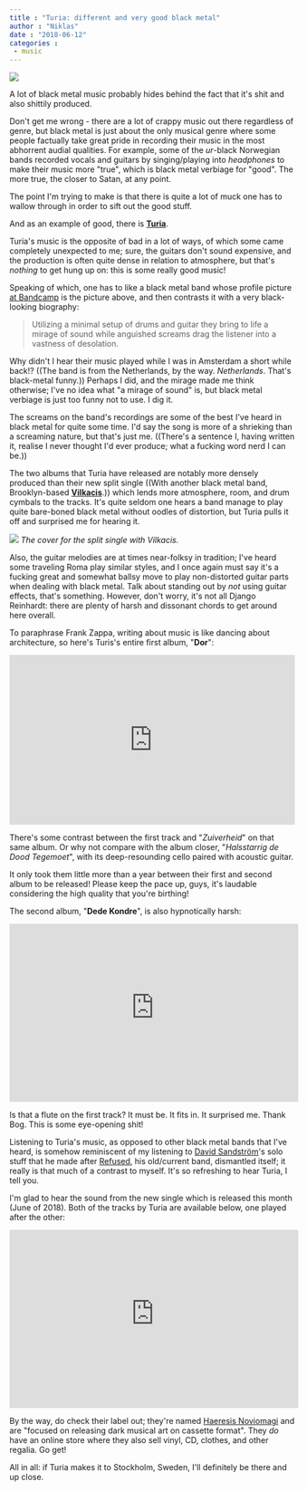 ```yaml
---
title : "Turia: different and very good black metal"
author : "Niklas"
date : "2018-06-12"
categories : 
 - music
---
```


[![](https://niklasblog.com/wp-content/0006204787_10-1024x678.jpg)](https://niklasblog.com/wp-content/0006204787_10.jpg)

A lot of black metal music probably hides behind the fact that it's shit and also shittily produced.

Don't get me wrong - there are a lot of crappy music out there regardless of genre, but black metal is just about the only musical genre where some people factually take great pride in recording their music in the most abhorrent audial qualities. For example, some of the _ur_\-black Norwegian bands recorded vocals and guitars by singing/playing into _headphones_ to make their music more "true", which is black metal verbiage for "good". The more true, the closer to Satan, at any point.

The point I'm trying to make is that there is quite a lot of muck one has to wallow through in order to sift out the good stuff.

And as an example of good, there is **[Turia](https://montturia.bandcamp.com/)**.

Turia's music is the opposite of bad in a lot of ways, of which some came completely unexpected to me; sure, the guitars don't sound expensive, and the production is often quite dense in relation to atmosphere, but that's _nothing_ to get hung up on: this is some really good music!

Speaking of which, one has to like a black metal band whose profile picture [at Bandcamp](https://montturia.bandcamp.com/) is the picture above, and then contrasts it with a very black-looking biography:

> Utilizing a minimal setup of drums and guitar they bring to life a mirage of sound while anguished screams drag the listener into a vastness of desolation.

Why didn't I hear their music played while I was in Amsterdam a short while back!? ((The band is from the Netherlands, by the way. _Netherlands_. That's black-metal funny.)) Perhaps I did, and the mirage made me think otherwise; I've no idea what "a mirage of sound" is, but black metal verbiage is just too funny not to use. I dig it.

The screams on the band's recordings are some of the best I've heard in black metal for quite some time. I'd say the song is more of a shrieking than a screaming nature, but that's just me. ((There's a sentence I, having written it, realise I never thought I'd ever produce; what a fucking word nerd I can be.))

The two albums that Turia have released are notably more densely produced than their new split single ((With another black metal band, Brooklyn-based **[Vilkacis](https://vilkacis.bandcamp.com/)**.)) which lends more atmosphere, room, and drum cymbals to the tracks. It's quite seldom one hears a band manage to play quite bare-boned black metal without oodles of distortion, but Turia pulls it off and surprised me for hearing it.

[![](https://niklasblog.com/wp-content/turia.jpg)](https://niklasblog.com/wp-content/turia.jpg) _The cover for the split single with Vilkacis._

Also, the guitar melodies are at times near-folksy in tradition; I've heard some traveling Roma play similar styles, and I once again must say it's a fucking great and somewhat ballsy move to play non-distorted guitar parts when dealing with black metal. Talk about standing out by _not_ using guitar effects, that's something. However, don't worry, it's not all Django Reinhardt: there are plenty of harsh and dissonant chords to get around here overall.

To paraphrase Frank Zappa, writing about music is like dancing about architecture, so here's Turis's entire first album, "**Dor**":

<iframe width="100%" height="300" scrolling="no" frameborder="no" allow="autoplay" src="https://w.soundcloud.com/player/?url=https%3A//api.soundcloud.com/playlists/151864770&amp;color=%23ff5500&amp;auto_play=false&amp;hide_related=false&amp;show_comments=true&amp;show_user=true&amp;show_reposts=false&amp;show_teaser=true&amp;visual=true"></iframe>

There's some contrast between the first track and "_Zuiverheid_" on that same album. Or why not compare with the album closer, "_Halsstarrig de Dood Tegemoet_", with its deep-resounding cello paired with acoustic guitar.

It only took them little more than a year between their first and second album to be released! Please keep the pace up, guys, it's laudable considering the high quality that you're birthing!

The second album, "**Dede Kondre**", is also hypnotically harsh:

<iframe width="510" height="315" src="https://www.youtube-nocookie.com/embed/d6hK5BwinSc" frameborder="0" allow="autoplay; encrypted-media" allowfullscreen></iframe>

Is that a flute on the first track? It must be. It fits in. It surprised me. Thank Bog. This is some eye-opening shit!

Listening to Turia's music, as opposed to other black metal bands that I've heard, is somehow reminiscent of my listening to [David Sandström](https://youtu.be/H2TckggoUdo)'s solo stuff that he made after [Refused](https://www.youtube.com/watch?v=bH5eh4t3wTI), his old/current band, dismantled itself; it really is that much of a contrast to myself. It's so refreshing to hear Turia, I tell you.

I'm glad to hear the sound from the new single which is released this month (June of 2018). Both of the tracks by Turia are available below, one played after the other:

<iframe width="510" height="315" src="https://www.youtube-nocookie.com/embed/TJcrzE_ZNcc?start=1039" frameborder="0" allow="autoplay; encrypted-media" allowfullscreen></iframe>

By the way, do check their label out; they're named [Haeresis Noviomagi](https://haeresisnoviomagi.com) and are "focused on releasing dark musical art on cassette format". They _do_ have an online store where they also sell vinyl, CD, clothes, and other regalia. Go get!

All in all: if Turia makes it to Stockholm, Sweden, I'll definitely be there and up close.
